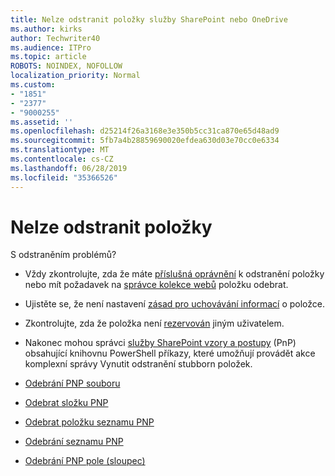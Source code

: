 ```yaml
---
title: Nelze odstranit položky služby SharePoint nebo OneDrive
ms.author: kirks
author: Techwriter40
ms.audience: ITPro
ms.topic: article
ROBOTS: NOINDEX, NOFOLLOW
localization_priority: Normal
ms.custom:
- "1851"
- "2377"
- "9000255"
ms.assetid: ''
ms.openlocfilehash: d25214f26a3168e3e350b5cc31ca870e65d48ad9
ms.sourcegitcommit: 5fb7a4b28859690020efdea630d03e70cc0e6334
ms.translationtype: MT
ms.contentlocale: cs-CZ
ms.lasthandoff: 06/28/2019
ms.locfileid: "35366526"
---
```

# <a name="unable-to-delete-items"></a>Nelze odstranit položky

S odstraněním problémů?

- Vždy zkontrolujte, zda že máte [příslušná oprávnění](https://docs.microsoft.com/sharepoint/default-sharepoint-groups) k odstranění položky nebo mít požadavek na [správce kolekce webů](https://docs.microsoft.com/sharepoint/customize-sharepoint-site-permissions#add-change-or-remove-a-site-collection-administrator) položku odebrat.

- Ujistěte se, že není nastavení [zásad pro uchovávání informací](https://docs.microsoft.com/office365/securitycompliance/retention-policies) o položce.

- Zkontrolujte, zda že položka není [rezervován](https://support.office.com/article/check-out-check-in-or-discard-changes-to-files-in-a-library-7e2c12a9-a874-4393-9511-1378a700f6de) jiným uživatelem.

- Nakonec mohou správci [služby SharePoint vzory a postupy](https://docs.microsoft.com/powershell/sharepoint/sharepoint-pnp/sharepoint-pnp-cmdlets?view=sharepoint-ps#installation) (PnP) obsahující knihovnu PowerShell příkazy, které umožňují provádět akce komplexní správy Vynutit odstranění stubborn položek.
- [Odebrání PNP souboru](https://docs.microsoft.com/powershell/module/sharepoint-pnp/remove-pnpfile?view=sharepoint-ps)
- [Odebrat složku PNP](https://docs.microsoft.com/powershell/module/sharepoint-pnp/remove-pnpfolder?view=sharepoint-ps)
- [Odebrat položku seznamu PNP](https://docs.microsoft.com/powershell/module/sharepoint-pnp/remove-pnplistitem?view=sharepoint-ps)
- [Odebrání seznamu PNP](https://docs.microsoft.com/powershell/module/sharepoint-pnp/remove-pnplist?view=sharepoint-ps)
- [Odebrání PNP pole (sloupec)](https://docs.microsoft.com/powershell/module/sharepoint-pnp/remove-pnpfield?view=sharepoint-ps)